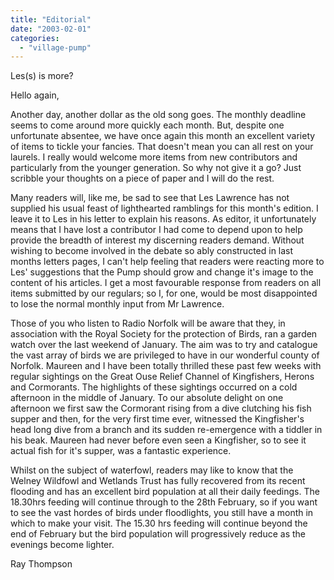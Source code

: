 ```yaml
---
title: "Editorial"
date: "2003-02-01"
categories: 
  - "village-pump"
---
```


Les(s) is more?

Hello again,

Another day, another dollar as the old song goes. The monthly deadline seems to come around more quickly each month. But, despite one unfortunate absentee, we have once again this month an excellent variety of items to tickle your fancies. That doesn't mean you can all rest on your laurels. I really would welcome more items from new contributors and particularly from the younger generation. So why not give it a go? Just scribble your thoughts on a piece of paper and I will do the rest.

Many readers will, like me, be sad to see that Les Lawrence has not supplied his usual feast of lighthearted ramblings for this month's edition. I leave it to Les in his letter to explain his reasons. As editor, it unfortunately means that I have lost a contributor I had come to depend upon to help provide the breadth of interest my discerning readers demand. Without wishing to become involved in the debate so ably constructed in last months letters pages, I can't help feeling that readers were reacting more to Les' suggestions that the Pump should grow and change it's image to the content of his articles. I get a most favourable response from readers on all items submitted by our regulars; so I, for one, would be most disappointed to lose the normal monthly input from Mr Lawrence.

Those of you who listen to Radio Norfolk will be aware that they, in association with the Royal Society for the protection of Birds, ran a garden watch over the last weekend of January. The aim was to try and catalogue the vast array of birds we are privileged to have in our wonderful county of Norfolk. Maureen and I have been totally thrilled these past few weeks with regular sightings on the Great Ouse Relief Channel of Kingfishers, Herons and Cormorants. The highlights of these sightings occurred on a cold afternoon in the middle of January. To our absolute delight on one afternoon we first saw the Cormorant rising from a dive clutching his fish supper and then, for the very first time ever, witnessed the Kingfisher's head long dive from a branch and its sudden re-emergence with a tiddler in his beak. Maureen had never before even seen a Kingfisher, so to see it actual fish for it's supper, was a fantastic experience.

Whilst on the subject of waterfowl, readers may like to know that the Welney Wildfowl and Wetlands Trust has fully recovered from its recent flooding and has an excellent bird population at all their daily feedings. The 18.30hrs feeding will continue through to the 28th February, so if you want to see the vast hordes of birds under floodlights, you still have a month in which to make your visit. The 15.30 hrs feeding will continue beyond the end of February but the bird population will progressively reduce as the evenings become lighter.

Ray Thompson
